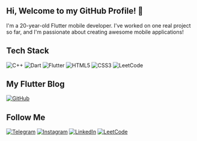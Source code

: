 ## Hi, Welcome to my GitHub Profile! 👋

I'm a 20-year-old Flutter mobile developer. I've worked on one real project so far, and I'm passionate about creating awesome mobile applications!

## Tech Stack 
![C++](https://img.shields.io/badge/C++-00599C?style=for-the-badge&logo=c%2B%2B&logoColor=white)
![Dart](https://img.shields.io/badge/Dart-0175C2?style=for-the-badge&logo=dart&logoColor=white)
![Flutter](https://img.shields.io/badge/Flutter-02569B?style=for-the-badge&logo=flutter&logoColor=white)
![HTML5](https://img.shields.io/badge/HTML5-E34F26?style=for-the-badge&logo=html5&logoColor=white)
![CSS3](https://img.shields.io/badge/CSS3-1572B6?style=for-the-badge&logo=css3&logoColor=white)
![LeetCode](https://img.shields.io/badge/LeetCode-FFA116?style=for-the-badge&logo=leetcode&logoColor=white)

## My Flutter Blog
[![GitHub](https://img.shields.io/badge/GitHub-100000?style=for-the-badge&logo=github&logoColor=white)](https://github.com/ummahcoder)

## Follow Me
[![Telegram](https://img.shields.io/badge/Telegram-2CA5E0?style=for-the-badge&logo=telegram&logoColor=white)](https://t.me/urinbayeeva)
[![Instagram](https://img.shields.io/badge/Instagram-E4405F?style=for-the-badge&logo=instagram&logoColor=white)](https://www.instagram.com/ummahcoder)
[![LinkedIn](https://img.shields.io/badge/LinkedIn-0077B5?style=for-the-badge&logo=linkedin&logoColor=white)](https://www.linkedin.com/in/urinbayeeva)
[![LeetCode](https://img.shields.io/badge/LeetCode-FFA116?style=for-the-badge&logo=leetcode&logoColor=white)](https://leetcode.com/u/urinbayeeva/)
